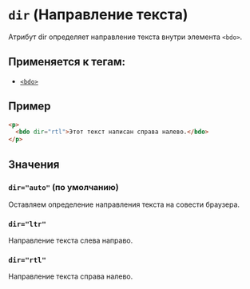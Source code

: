 # `dir` (Направление текста)

Атрибут dir определяет направление текста внутри элемента `<bdo>`.

## Применяется к тегам:

- [`<bdo>`](<../TAGS INLINE/bdo (ИЗМЕНЕНИЕ НАПРАВЛЕНИЯ ТЕКСТА).md>)

## Пример

```html
<p>
  <bdo dir="rtl">Этот текст написан справа налево.</bdo>
</p>
```

## Значения

### `dir="auto"` (по умолчанию)

Оставляем определение направления текста на совести браузера.

### `dir="ltr"`

Направление текста слева направо.

### `dir="rtl"`

Направление текста справа налево.
